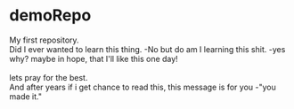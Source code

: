 # demoRepo <br>
My first repository.<br> Did I ever wanted to learn this thing. -No but do am I learning this shit. -yes why? maybe in hope, that I'll like this one day!<br><br>
lets pray for the best. <br> And after years if i get chance to read this, this message is for you -"you made it." 
